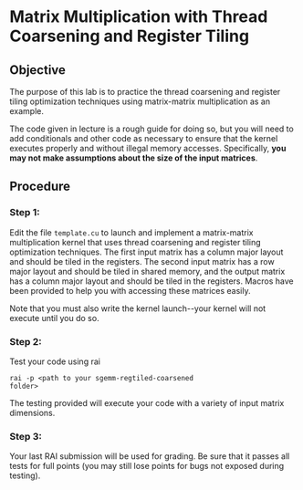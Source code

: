 # Matrix Multiplication with Thread Coarsening and Register Tiling

## Objective 

The purpose of this lab is to practice the thread coarsening and register tiling optimization techniques using matrix-matrix multiplication as an example.

The code given in lecture is a rough guide for doing so, but you will
need to add conditionals and other code as necessary to ensure that
the kernel executes properly and without illegal memory accesses.
Specifically, **you may not make assumptions about the size of the input
matrices**.  

## Procedure 

### Step 1: 

Edit the file <code>template.cu</code> to launch and implement a 
matrix-matrix multiplication kernel that uses thread coarsening and 
register tiling optimization techniques. The first input matrix has 
a column major layout and should be tiled in the registers.  The 
second input matrix has a row major layout and should be tiled in 
shared memory, and the output matrix has a column major layout and 
should be tiled in the registers. Macros have been provided to 
help you with accessing these matrices easily.

Note that you must also write the kernel launch--your kernel will not
execute until you do so.

### Step 2:

Test your code using rai

<code>rai -p \<path to your sgemm-regtiled-coarsened folder\></code>

The testing provided will execute your code with a variety 
of input matrix dimensions.

### Step 3:

Your last RAI submission will be used for grading.  Be sure that it
passes all tests for full points (you may still lose points for bugs
not exposed during testing).

